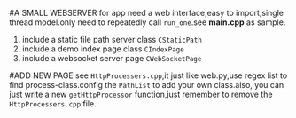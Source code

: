 #A SMALL WEBSERVER
for app need a web interface,easy to import,single thread model.only need to repeatedly call `run_one`.see **main.cpp** as sample.

1. include a static file path server class `CStaticPath`
2. include a demo index page class `CIndexPage`
3. include a websocket server page `CWebSocketPage`

#ADD NEW PAGE
see `HttpProcessers.cpp`,it just like web.py,use regex list to find process-class.config the `PathList` to add your own class.also,
you can just write a new  `getHttpProcessor` function,just remember to remove the `HttpProcessers.cpp` file.

